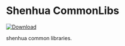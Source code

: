 # Shenhua CommonLibs

[ ![Download](https://api.bintray.com/packages/shenhuanetos/maven/commonlibs/images/download.svg) ](https://bintray.com/shenhuanetos/maven/commonlibs/_latestVersion)

shenhua common libraries.